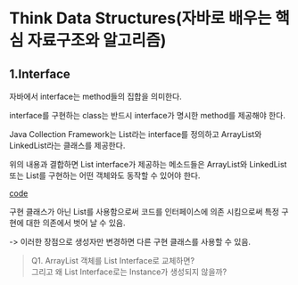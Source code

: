 Think Data Structures(자바로 배우는 핵심 자료구조와 알고리즘)
===

1.Interface
---

자바에서 interface는 method들의 집합을 의미한다.  

interface를 구현하는 class는 반드시 interface가 명시한 method를 제공해야 한다.

Java Collection Framework는 List라는 interface를 정의하고 ArrayList와 LinkedList라는 클래스를 제공한다. 

위의 내용과 결합하면 List interface가 제공하는 메소드들은 ArrayList와 LinkedList 또는 List를 구현하는 어떤 객체와도 동작할 수 있어야 한다.

[code](/src/chapter1/ListClinetExample.java)

구현 클래스가 아닌 List를 사용함으로써 코드를 인터페이스에 의존 시킴으로써 특정 구현에 대한 의존에서 벗어 날 수 있음.  

-> 이러한 장점으로 생성자만 변경하면 다른 구현 클래스를 사용할 수 있음.  


>Q1. ArrayList 객체를 List Interface로 교체하면?  
그리고 왜 List Interface로는 Instance가 생성되지 않을까?

